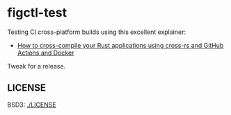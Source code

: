 # figctl-test

Testing CI cross-platform builds using this excellent explainer:
- [How to cross-compile your Rust applications using cross-rs and GitHub Actions
and Docker](https://blog.ediri.io/how-to-cross-compile-your-rust-applications-using-cross-rs-and-github-actions)

Tweak for a release.

## LICENSE

BSD3: [./LICENSE](./LICENSE)
